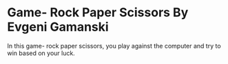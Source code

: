 # Game- Rock Paper Scissors By Evgeni Gamanski
In this game- rock paper scissors, you play against the computer and try to win based on your luck.

